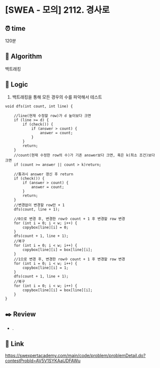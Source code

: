 # [SWEA - 모의] 2112. 경사로
 
## ⏰  **time**
120분

## :pushpin: **Algorithm**
백트래킹


## :round_pushpin: **Logic**
1. 백트래킹을 통해 모든 경우의 수를 파악해서 테스트
```
void dfs(int count, int line) {

	//line(현재 수정할 row)가 d 높이보다 크면 
	if (line >= d) {
		if (check()) {
			if (answer > count) {
				answer = count;
			}
		}
		return;
	}
	//count(현재 수정한 row의 수)가 기존 answer보다 크면, 혹은 k(최소 조건)보다 크면
	if (count >= answer || count > k)return;
	
	//통과시 answer 갱신 후 return
	if (check()) {
		if (answer > count) {
			answer = count;
		}
		return;
	}
	//변경없이 변경할 row만 + 1
	dfs(count, line + 1);

	//0으로 변경 후, 변경한 row수 count + 1 후 변경할 row 변경
	for (int i = 0; i < w; i++) {
		copybox[line][i] = 0;
	}
	dfs(count + 1, line + 1);
	//복구
	for (int i = 0; i < w; i++) {
		copybox[line][i] = box[line][i];
	}
	//1으로 변경 후, 변경한 row수 count + 1 후 변경할 row 변경
	for (int i = 0; i < w; i++) {
		copybox[line][i] = 1;
	}
	dfs(count + 1, line + 1);
	//복구
	for (int i = 0; i < w; i++) {
		copybox[line][i] = box[line][i];
	}
}
```

## :black_nib: **Review**
- .



## 📡 Link
https://swexpertacademy.com/main/code/problem/problemDetail.do?contestProbId=AV5V1SYKAaUDFAWu
